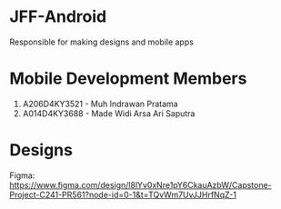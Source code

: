 # JFF-Android

Responsible for making designs and mobile apps

# Mobile Development Members

1. A206D4KY3521 - Muh Indrawan Pratama
2. A014D4KY3688 - Made Widi Arsa Ari Saputra

# Designs

Figma: https://www.figma.com/design/l8lYv0xNre1pY6CkauAzbW/Capstone-Project-C241-PR561?node-id=0-1&t=TQvWm7UvJJHrfNqZ-1